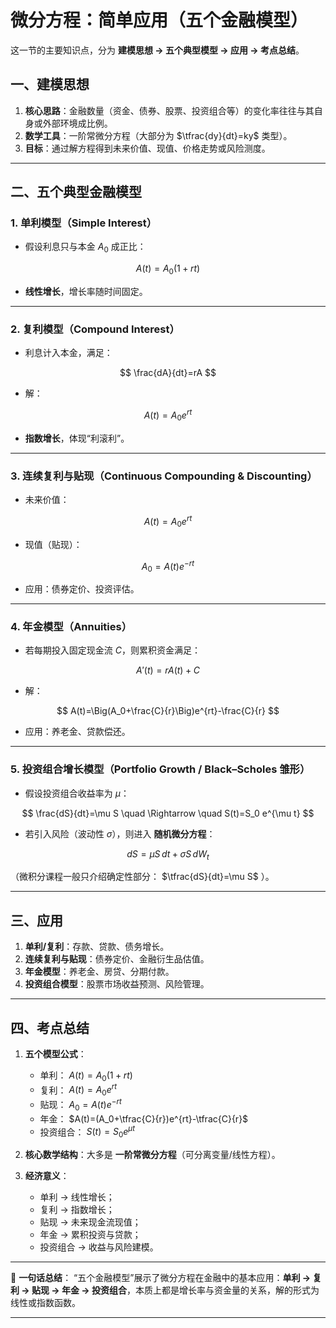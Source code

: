 
# 微分方程：简单应用（五个金融模型）
这一节的主要知识点，分为 **建模思想 → 五个典型模型 → 应用 → 考点总结**。


## 一、建模思想

1. **核心思路**：金融数量（资金、债券、股票、投资组合等）的变化率往往与其自身或外部环境成比例。
2. **数学工具**：一阶常微分方程（大部分为 $\tfrac{dy}{dt}=ky$ 类型）。
3. **目标**：通过解方程得到未来价值、现值、价格走势或风险测度。

---

## 二、五个典型金融模型

### 1. 单利模型（Simple Interest）

* 假设利息只与本金 $A_0$ 成正比：

$$
A(t) = A_0(1+rt)
$$

* **线性增长**，增长率随时间固定。

---

### 2. 复利模型（Compound Interest）

* 利息计入本金，满足：

$$
\frac{dA}{dt}=rA
$$

* 解：

$$
A(t)=A_0e^{rt}
$$

* **指数增长**，体现“利滚利”。

---

### 3. 连续复利与贴现（Continuous Compounding & Discounting）

* 未来价值：

$$
A(t)=A_0e^{rt}
$$

* 现值（贴现）：

$$
A_0=A(t)e^{-rt}
$$

* 应用：债券定价、投资评估。

---

### 4. 年金模型（Annuities）

* 若每期投入固定现金流 $C$，则累积资金满足：

$$
A'(t)=rA(t)+C
$$

* 解：

$$
A(t)=\Big(A_0+\frac{C}{r}\Big)e^{rt}-\frac{C}{r}
$$

* 应用：养老金、贷款偿还。

---

### 5. 投资组合增长模型（Portfolio Growth / Black–Scholes 雏形）

* 假设投资组合收益率为 $\mu$：

$$
\frac{dS}{dt}=\mu S
\quad \Rightarrow \quad S(t)=S_0 e^{\mu t}
$$

* 若引入风险（波动性 $\sigma$），则进入 **随机微分方程**：

$$
dS = \mu S\,dt + \sigma S\,dW_t
$$


（微积分课程一般只介绍确定性部分： $\tfrac{dS}{dt}=\mu S$ ）。

---

## 三、应用

1. **单利/复利**：存款、贷款、债务增长。
2. **连续复利与贴现**：债券定价、金融衍生品估值。
3. **年金模型**：养老金、房贷、分期付款。
4. **投资组合模型**：股票市场收益预测、风险管理。

---

## 四、考点总结

1. **五个模型公式**：

   * 单利： $A(t)=A_0(1+rt)$
   * 复利： $A(t)=A_0e^{rt}$
   * 贴现： $A_0=A(t)e^{-rt}$
   * 年金： $A(t)=(A_0+\tfrac{C}{r})e^{rt}-\tfrac{C}{r}$
   * 投资组合： $S(t)=S_0e^{\mu t}$

2. **核心数学结构**：大多是 **一阶常微分方程**（可分离变量/线性方程）。

3. **经济意义**：

   * 单利 → 线性增长；
   * 复利 → 指数增长；
   * 贴现 → 未来现金流现值；
   * 年金 → 累积投资与贷款；
   * 投资组合 → 收益与风险建模。

---

📌 **一句话总结**：
“五个金融模型”展示了微分方程在金融中的基本应用：**单利 → 复利 → 贴现 → 年金 → 投资组合**，本质上都是增长率与资金量的关系，解的形式为线性或指数函数。

---


